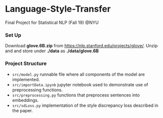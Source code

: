 # Language-Style-Transfer
Final Project for Statistical NLP (Fall 19) @NYU


### Set Up
Download **glove.6B.zip** from https://nlp.stanford.edu/projects/glove/. Unzip and and store under **./data** as **./data/glove.6B**


### Project Structure

* ```src/model.py``` runnable file where all components of the model are implemented.
* ```src/importData.ipynb``` jupyter notebook used to demonstrate use of preprocessing functions.
* ```src/preprocessing.py``` functions that preprocess sentences into embeddings.
* ```src/sdLoss.py``` implementation of the style discrepancy loss described in the paper.
